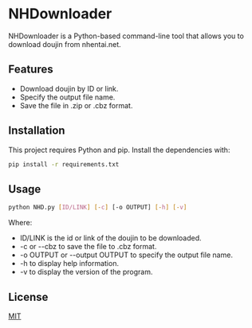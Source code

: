 # NHDownloader

NHDownloader is a Python-based command-line tool that allows you to download doujin from nhentai.net.

## Features

- Download doujin by ID or link.
- Specify the output file name.
- Save the file in .zip or .cbz format.

## Installation

This project requires Python and pip. Install the dependencies with:

```bash
pip install -r requirements.txt
```

## Usage
```bash
python NHD.py [ID/LINK] [-c] [-o OUTPUT] [-h] [-v]
```
Where: 

- ID/LINK is the id or link of the doujin to be downloaded.
- -c or --cbz to save the file to .cbz format.
- -o OUTPUT or --output OUTPUT to specify the output file name.
- -h to display help information.
- -v to display the version of the program.

## License
[MIT](LICENSE)
